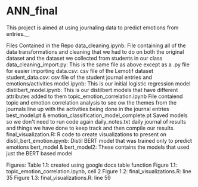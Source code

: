 # ANN_final
This project is aimed at using journaling data to predict emotions from entries.__

Files Contained in the Repo
data_cleaning.ipynb: 
    File containing all of the data transformations and cleaning that we had to do on
    both the original dataset and the dataset we collected from students in our class
data_cleaning_import.py: 
    This is the same file as above except as a .py file for easier importing
data.csv: 
    csv file of the Lemotif dataset
student_data.csv:
    csv file of the student journal entries and emotions/activities
model.ipynb:
    This is our initial logistic regression model
distilbert_model.ipynb:
    This is our distilbert models that have different attributes added to them
topic_emotion_correlation.ipynb
    File contaiend topic and emotion correlation analysis to see ow the themes from the journals
    line up with the activities being done in the journal entries
best_model.pt & emotion_classification_model_complete.pt
    Saved models so we don't need to run code again
daily_notes.txt
    daily journal of results and things we have done to keep track and then compile our results. 
final_visualization.R:
    R code to create visualizations to present on
distil_bert_emotion.ipynb:
    Distil BERT model that was trained only to predict emotions
bert_model & bert_model2:
    These contains the models that used just the BERT based model

Figures:
Table 1.1: created using google docs table function
Figure 1.1: topic_emotion_correlation.ipynb, cell 2
Figure 1.2: final_visualizations.R: line 35
Figure 1.3: final_visualizations.R: line 59




